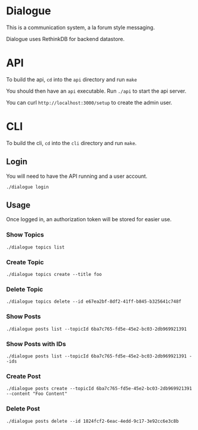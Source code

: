 # Dialogue
This is a communication system, a la forum style messaging.

Dialogue uses RethinkDB for backend datastore.

# API
To build the api, `cd` into the `api` directory and run `make`

You should then have an `api` executable.  Run `./api` to start the api server.

You can curl `http://localhost:3000/setup` to create the admin user.

# CLI
To build the cli, `cd` into the `cli` directory and run `make`.

## Login
You will need to have the API running and a user account.

`./dialogue login`

## Usage
Once logged in, an authorization token will be stored for easier use.

### Show Topics
`./dialogue topics list`

### Create Topic
`./dialogue topics create --title foo`

### Delete Topic
`./dialogue topics delete --id e67ea2bf-8df2-41ff-b845-b325641c748f`

### Show Posts
`./dialogue posts list --topicId 6ba7c765-fd5e-45e2-bc03-2db969921391`

### Show Posts with IDs
`./dialogue posts list --topicId 6ba7c765-fd5e-45e2-bc03-2db969921391 --ids`

### Create Post
`./dialogue posts create --topicId 6ba7c765-fd5e-45e2-bc03-2db969921391 --content "Foo Content"`

### Delete Post
`./dialogue posts delete --id 1824fcf2-6eac-4edd-9c17-3e92cc6e3c8b`
